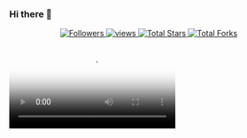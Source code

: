 ### Hi there 👋

<p align="center">
  <a href="https://github.com/SalahSen?tab=followers">
    <img alt="Followers" title="Follow me on Github" src="https://custom-icon-badges.herokuapp.com/github/followers/SalahSen?color=236ad3&labelColor=1155ba&style=flat-square&label=Follow&logo=person-add&logoColor=white&v=42"/>
  </a>
  <a href="https://github.com/SalahSen/Simple-View-Counter">
    <img alt="views" title="GitHub profile views" src="https://komarev.com/ghpvc/?username=SalahSen&style=flat-square&color=lightgrey"/>
  </a>
  <a href="https://github.com/SalahSen?tab=repositories&sort=stargazers">
    <img alt="Total Stars" title="Total Stars on GitHub" src="https://custom-icon-badges.herokuapp.com/badge/dynamic/json?logo=star&host=formatted-dynamic-badges.herokuapp.com&formatter=metric&style=flat-square&label=Stars&color=55960c&labelColor=488207&query=$.stars&url=https://api.github-star-counter.workers.dev/user/SalahSen&v=42"/>
  </a>
  <a href="https://github.com/SalahSen?tab=repositories&sort=stargazers">
    <img alt="Total Forks" title="Total Forks on GitHub" src="https://custom-icon-badges.herokuapp.com/badge/dynamic/json?logo=fork&host=formatted-dynamic-badges.herokuapp.com&formatter=metric&style=flat-square&color=ff0013&labelColor=ae1206&label=Forks&query=$.forks&url=https://api.github-star-counter.workers.dev/user/SalahSen&v=42"/>
  </a>
</p>

<video id="player_1057295837_html5_api" class="vjs-tech" preload="auto" poster="/wp-content/uploads/2023/02/bill-cipher-gravity-falls-thumb-728x410.jpg" playsinline="playsinline" data-setup="{&quot;playbackRates&quot;: [0.5, 1, 1.5, 2, 4]}" tabindex="-1" role="application" src="https://static.moewalls.com/videos/preview/2023/bill-cipher-gravity-falls-preview.mp4">
<source src="https://static.moewalls.com/videos/preview/2023/bill-cipher-gravity-falls-preview.mp4" label="" type="video/mp4">
</video>

<!--
**SalahSen/SalahSen** is a ✨ _special_ ✨ repository because its `README.md` (this file) appears on your GitHub profile.

Here are some ideas to get you started:

- 🔭 I’m currently working on ...
- 🌱 I’m currently learning ...
- 👯 I’m looking to collaborate on ...
- 🤔 I’m looking for help with ...
- 💬 Ask me about ...
- 📫 How to reach me: ...
- 😄 Pronouns: ...
- ⚡ Fun fact: ...
-->

